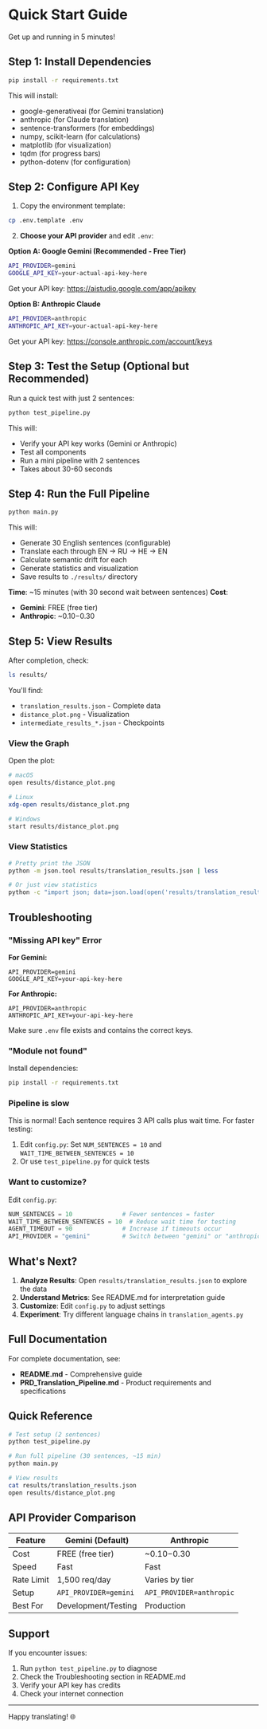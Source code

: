 # Quick Start Guide

Get up and running in 5 minutes!

## Step 1: Install Dependencies

```bash
pip install -r requirements.txt
```

This will install:
- google-generativeai (for Gemini translation)
- anthropic (for Claude translation)
- sentence-transformers (for embeddings)
- numpy, scikit-learn (for calculations)
- matplotlib (for visualization)
- tqdm (for progress bars)
- python-dotenv (for configuration)

## Step 2: Configure API Key

1. Copy the environment template:
```bash
cp .env.template .env
```

2. **Choose your API provider** and edit `.env`:

**Option A: Google Gemini (Recommended - Free Tier)**
```bash
API_PROVIDER=gemini
GOOGLE_API_KEY=your-actual-api-key-here
```
Get your API key: https://aistudio.google.com/app/apikey

**Option B: Anthropic Claude**
```bash
API_PROVIDER=anthropic
ANTHROPIC_API_KEY=your-actual-api-key-here
```
Get your API key: https://console.anthropic.com/account/keys

## Step 3: Test the Setup (Optional but Recommended)

Run a quick test with just 2 sentences:

```bash
python test_pipeline.py
```

This will:
- Verify your API key works (Gemini or Anthropic)
- Test all components
- Run a mini pipeline with 2 sentences
- Takes about 30-60 seconds

## Step 4: Run the Full Pipeline

```bash
python main.py
```

This will:
- Generate 30 English sentences (configurable)
- Translate each through EN → RU → HE → EN
- Calculate semantic drift for each
- Generate statistics and visualization
- Save results to `./results/` directory

**Time**: ~15 minutes (with 30 second wait between sentences)
**Cost**:
- **Gemini**: FREE (free tier)
- **Anthropic**: ~$0.10-$0.30

## Step 5: View Results

After completion, check:

```bash
ls results/
```

You'll find:
- `translation_results.json` - Complete data
- `distance_plot.png` - Visualization
- `intermediate_results_*.json` - Checkpoints

### View the Graph

Open the plot:
```bash
# macOS
open results/distance_plot.png

# Linux
xdg-open results/distance_plot.png

# Windows
start results/distance_plot.png
```

### View Statistics

```bash
# Pretty print the JSON
python -m json.tool results/translation_results.json | less

# Or just view statistics
python -c "import json; data=json.load(open('results/translation_results.json')); print('Average distance:', data['statistics']['mean']); print('Variance:', data['statistics']['variance'])"
```

## Troubleshooting

### "Missing API key" Error
**For Gemini:**
```
API_PROVIDER=gemini
GOOGLE_API_KEY=your-api-key-here
```

**For Anthropic:**
```
API_PROVIDER=anthropic
ANTHROPIC_API_KEY=your-api-key-here
```

Make sure `.env` file exists and contains the correct keys.

### "Module not found"
Install dependencies:
```bash
pip install -r requirements.txt
```

### Pipeline is slow
This is normal! Each sentence requires 3 API calls plus wait time. For faster testing:
1. Edit `config.py`: Set `NUM_SENTENCES = 10` and `WAIT_TIME_BETWEEN_SENTENCES = 10`
2. Or use `test_pipeline.py` for quick tests

### Want to customize?

Edit `config.py`:
```python
NUM_SENTENCES = 10              # Fewer sentences = faster
WAIT_TIME_BETWEEN_SENTENCES = 10  # Reduce wait time for testing
AGENT_TIMEOUT = 90              # Increase if timeouts occur
API_PROVIDER = "gemini"         # Switch between "gemini" or "anthropic"
```

## What's Next?

1. **Analyze Results**: Open `results/translation_results.json` to explore the data
2. **Understand Metrics**: See README.md for interpretation guide
3. **Customize**: Edit `config.py` to adjust settings
4. **Experiment**: Try different language chains in `translation_agents.py`

## Full Documentation

For complete documentation, see:
- **README.md** - Comprehensive guide
- **PRD_Translation_Pipeline.md** - Product requirements and specifications

## Quick Reference

```bash
# Test setup (2 sentences)
python test_pipeline.py

# Run full pipeline (30 sentences, ~15 min)
python main.py

# View results
cat results/translation_results.json
open results/distance_plot.png
```

## API Provider Comparison

| Feature | Gemini (Default) | Anthropic |
|---------|-----------------|-----------|
| Cost | FREE (free tier) | ~$0.10-$0.30 |
| Speed | Fast | Fast |
| Rate Limit | 1,500 req/day | Varies by tier |
| Setup | `API_PROVIDER=gemini` | `API_PROVIDER=anthropic` |
| Best For | Development/Testing | Production |

## Support

If you encounter issues:
1. Run `python test_pipeline.py` to diagnose
2. Check the Troubleshooting section in README.md
3. Verify your API key has credits
4. Check your internet connection

---

Happy translating! 🌐
